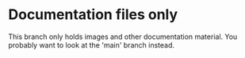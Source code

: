 # Documentation files only

This branch only holds images and other documentation material.
You probably want to look at the 'main' branch instead.

